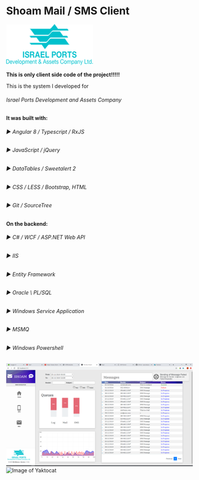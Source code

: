 # Shoam Mail / SMS Client
![Image](src/shared/images/Logo-en.png)

**This is only client side code of the project!!!!!**

This is the system I developed for 
###### Israel Ports Development and Assets Company

**It was built with:**
###### ► Angular 8 / Typescript / RxJS
###### ► JavaScript / jQuery
###### ► DataTables / Sweetalert 2
###### ► CSS / LESS / Bootstrap, HTML
###### ► Git / SourceTree

**On the backend:**
###### ► C# / WCF / ASP.NET Web API
###### ► IIS
###### ► Entity Framework
###### ► Oracle \ PL/SQL
###### ► Windows Service Application
###### ► MSMQ
###### ► Windows Powershell

![Image](src/shared/images/Screenshot_1.png)
![Image of Yaktocat](https://octodex.github.com/images/baracktocat.jpg)
